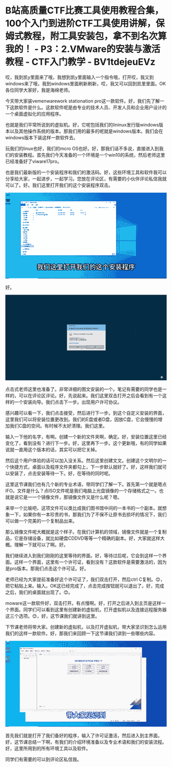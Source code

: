 # B站高质量CTF比赛工具使用教程合集，100个入门到进阶CTF工具使用讲解，保姆式教程，附工具安装包，拿不到名次算我的！ - P3：2.VMware的安装与激活教程 - CTF入门教学 - BV1tdejeuEVz

哎，我到凯y里面来了哦，我想到凯y里面输入一个指令哦，打开哎，我又到windows来了哦，我到windows里面刷新刷新，哎，我又可以回到凯里里面。OK各位同学大家好，我是海绵老师。

今天带大家装vemenwarework stationation pro这一款软件。好，我们先了解一下这款软件是什么。这款软件呢是由专业的技术人员、开发人员和企业用户设计的一个桌面虚拟化的应用程序。

也就是我们平常所说到的虚拟机。好，它呢包括我们的lininux发行版windows版本以及其他操作系统的版本。那我们用的最多的呢就是windows版本。我们会在windows版本下装这样一款软件去。

玩我们的linux也好，我们的mcro OS也好。好，那我们话不多说，直接进入到我们的安装教程。首先我们今天准备的一个环境是一个win10的系统，然后老师这里已经准备好了viware17pro。

也是我们最新版的一个安装程序和我们的激活码。好，这些环境工具和软件我可以分享给大家，一起进步，一起学习。您放在评论区，有需要的小伙伴评论私信我就可以了。好。我们这里打开我们的这个安装程序双击。



![](img/35e30aad30ac8a7cd12f3765151d4d16_1.png)

好。

![](img/35e30aad30ac8a7cd12f3765151d4d16_3.png)

点击式老师这里也准备了。非常详细的图文安装的一个。笔记有需要的同学也是一样的，可以在评论区评论。好，先说起来。我们这里双击打开之后会看到有一个这样的一个安装向导。我们点击下一步。出现用户许可协议。

感兴趣可以看一下，我们点击接受，然后进行下一步。到这个自定义安装的界面，这里我们可以将安装位置更改到。我们的E盘或者D盘，因放C盘，它会慢慢的增加我们C盘的空间。有时候不太好清理。我们这里。

输入一下他的名字，有啊。创建一个新的文件夹啊，确定。好，安装位置这里已经变化了，看到没有？进行下一步。好，这里再下一步。这个更新哦，有的同学如果说就一直用这个版本的话，其实可以把它关掉。

然后这个用户体验的话可以加入没关系。然后这里创建文文。创建这个文明尔的一个快捷方式，桌面以及程序文件夹都勾上，下一步默认就好了。好，这样我们就可以安装了，点击安装等待一下。好，在等待的同时呢。

这里这节课我们也有几个新的专业术语，带同学们了解一下。首先第一个就是嗯点IFO。文件是什么？点ISO文件呢是我们电脑上光盘镜像的一个存储格式之一。也就是说它是一一个镜像文件，那镜像文件又是什么呢？嗯。

来举一个比喻吧，这项文件可以类比成我们图书馆中间的一本书的一个副本。就想象一下，如果你有一本珍贵的书，那我们为了不保不让原书去损坏的情况下，我们可以做一个完美的一个复制品出来。

那么镜像文件呢大概就是这个样子。在我们计算机的领域，镜像文件就是一个复制品，它是存储设备，就比如硬盘CDDVD等等一个精确的副本。好，大家就这样大概。理解一下就可以了啊。好。

我们继续进入到我们刚刚的这里等待的界面。好，等待过后呢，它会到这样一个界面。这样一个界面，这里有一个许可证，看到没有？这款软件是需要激活的，因为是pro版本。那我们点击这个许可证。好。

老师已经为大家提前准备好这个许可证了，我们双击打开，然后ctrl C复制。😊，把它粘贴上来。输入。OK这已经完成了，点击完成按钮就可以退出了。好，完成之后，我们的桌面就出现了。😊。

moware这一款软件好，双击打开。有点慢啊。好，打开之后进入到主页是这样一个界面。同学们可以看到这里有创建新的虚拟机，打开虚拟机以及连接远程服务器这三个选项。😊，好，这节课我们就讲到这里。

下节课老师将带大家。创建新的虚拟机，以及打开虚拟机，带大家坚识到怎么运用我们的这样一款软件。好，那我们来回顾一下这节课我们讲到一些哪些内容。



![](img/35e30aad30ac8a7cd12f3765151d4d16_5.png)

首先我们就是打开了我们备好的程序，输入了许可证激活，然后进入到主界面。好，这节课总结一下啊，有我们的介绍环境准备以及专业术语和我们的安装流程。好，这里所用到的所有环境工具以及软件。

同学们有需要的可以到评论区私信我。